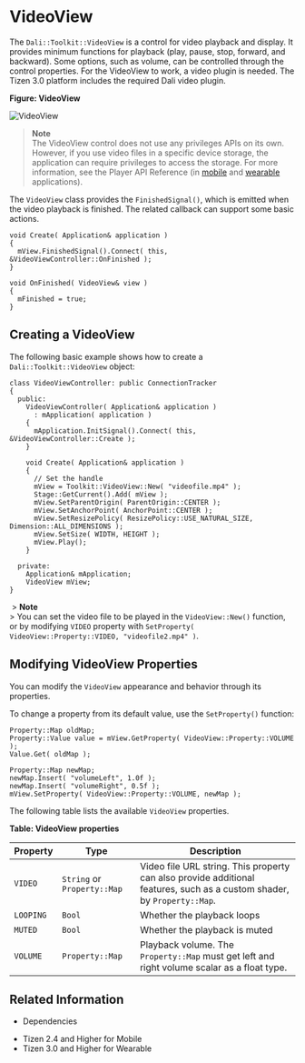 # VideoView



The `Dali::Toolkit::VideoView` is a control for video playback and display. It provides minimum functions for playback (play, pause, stop, forward, and backward). Some options, such as volume, can be controlled through the control properties. For the VideoView to work, a video plugin is needed. The Tizen 3.0 platform includes the required Dali video plugin.

**Figure: VideoView**

![VideoView](./media/dali_videoview.png)

 > **Note**  
 > The VideoView control does not use any privileges APIs on its own. However, if you use video files in a specific device storage, the application can require privileges to access the storage. For more information, see the Player API Reference (in [mobile](http://org.tizen.native.mobile.apireference/group__CAPI__MEDIA__PLAYER__MODULE.html) and [wearable](http://org.tizen.native.wearable.apireference/group__CAPI__MEDIA__PLAYER__MODULE.html) applications).    

The `VideoView` class provides the `FinishedSignal()`, which is emitted when the video playback is finished. The related callback can support some basic actions.

```
void Create( Application& application )
{
  mView.FinishedSignal().Connect( this, &VideoViewController::OnFinished );
}

void OnFinished( VideoView& view )
{
  mFinished = true;
}
```

## Creating a VideoView

The following basic example shows how to create a `Dali::Toolkit::VideoView` object:

```
class VideoViewController: public ConnectionTracker
{
  public:
    VideoViewController( Application& application )
      : mApplication( application )
    {
      mApplication.InitSignal().Connect( this, &VideoViewController::Create );
    }

    void Create( Application& application )
    {
      // Set the handle
      mView = Toolkit::VideoView::New( "videofile.mp4" );
      Stage::GetCurrent().Add( mView );
      mView.SetParentOrigin( ParentOrigin::CENTER );
      mView.SetAnchorPoint( AnchorPoint::CENTER );
      mView.SetResizePolicy( ResizePolicy::USE_NATURAL_SIZE, Dimension::ALL_DIMENSIONS );
      mView.SetSize( WIDTH, HEIGHT );
      mView.Play();
    }

  private:
    Application& mApplication;
    VideoView mView;
}
```

​        > **Note**  
        > You can set the video file to be played in the `VideoView::New()` function, or by modifying `VIDEO` property with `SetProperty( VideoView::Property::VIDEO, "videofile2.mp4" )`.    

## Modifying VideoView Properties

You can modify the `VideoView` appearance and behavior through its properties.

To change a property from its default value, use the `SetProperty()` function:

```
Property::Map oldMap;
Property::Value value = mView.GetProperty( VideoView::Property::VOLUME );
Value.Get( oldMap );

Property::Map newMap;
newMap.Insert( "volumeLeft", 1.0f );
newMap.Insert( "volumeRight", 0.5f );
mView.SetProperty( VideoView::Property::VOLUME, newMap );
```

The following table lists the available `VideoView` properties.

**Table: VideoView properties**

| Property  | Type                        | Description                              |
|-----------|-----------------------------|------------------------------------------|
| `VIDEO`   | `String` or `Property::Map` | Video file URL string. This property can also provide additional features, such as a custom shader, by `Property::Map`. |
| `LOOPING` | `Bool`                      | Whether the playback loops               |
| `MUTED`   | `Bool`                      | Whether the playback is muted            |
| `VOLUME`  | `Property::Map`             | Playback volume. The `Property::Map` must get left and right volume scalar as a float type. |

## Related Information
* Dependencies
 - Tizen 2.4 and Higher for Mobile
 - Tizen 3.0 and Higher for Wearable
